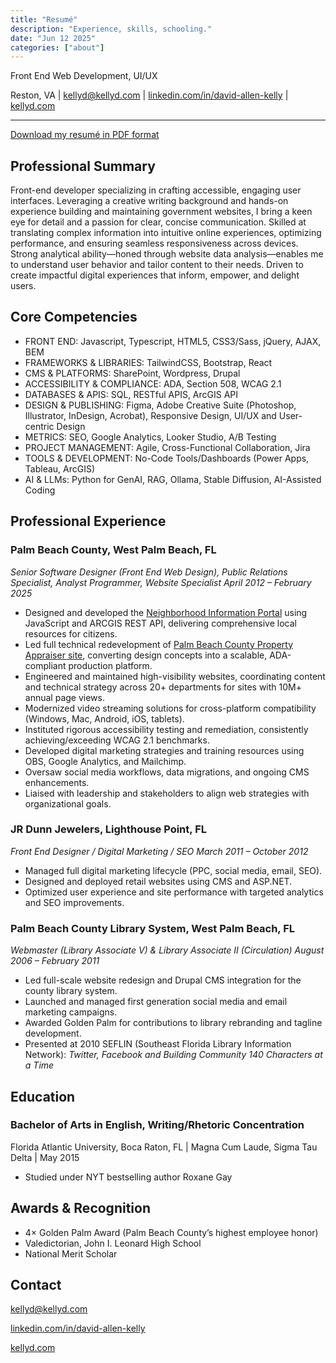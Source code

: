 ```yaml
---
title: "Resumé"
description: "Experience, skills, schooling."
date: "Jun 12 2025"
categories: ["about"]
---
```


Front End Web Development, UI/UX

Reston, VA | kellyd@kellyd.com | [linkedin.com/in/david-allen-kelly](http://linkedin.com/in/david-allen-kelly) | [kellyd.com](https://kellyd.com)

---

[Download my resumé in PDF format](/kelly-resume-june-2025.pdf)

## Professional Summary

Front-end developer specializing in crafting accessible, engaging user interfaces. Leveraging a creative writing background and hands-on experience building and maintaining government websites, I bring a keen eye for detail and a passion for clear, concise communication. Skilled at translating complex information into intuitive online experiences, optimizing performance, and ensuring seamless responsiveness across devices. Strong analytical ability—honed through website data analysis—enables me to understand user behavior and tailor content to their needs. Driven to create impactful digital experiences that inform, empower, and delight users.  

## Core Competencies

- FRONT END: Javascript, Typescript, HTML5, CSS3/Sass, jQuery, AJAX, BEM
- FRAMEWORKS & LIBRARIES: TailwindCSS, Bootstrap, React
- CMS & PLATFORMS: SharePoint, Wordpress, Drupal
- ACCESSIBILITY & COMPLIANCE: ADA, Section 508, WCAG 2.1
- DATABASES & APIS: SQL, RESTful APIS, ArcGIS API
- DESIGN & PUBLISHING: Figma, Adobe Creative Suite (Photoshop, Illustrator, InDesign, Acrobat), Responsive Design, UI/UX and User-centric Design
- METRICS: SEO, Google Analytics, Looker Studio, A/B Testing
- PROJECT MANAGEMENT: Agile, Cross-Functional Collaboration, Jira
- TOOLS & DEVELOPMENT: No-Code Tools/Dashboards (Power Apps, Tableau, ArcGIS)
- AI & LLMs: Python for GenAI, RAG, Ollama, Stable Diffusion, AI-Assisted Coding

## Professional Experience

### Palm Beach County, West Palm Beach, FL

_Senior Software Designer (Front End Web Design), Public Relations Specialist, Analyst Programmer, Website Specialist_
_April 2012 – February 2025_

- Designed and developed the [Neighborhood Information Portal](https://pbc.gov/neighborhood) using JavaScript and ARCGIS REST API, delivering comprehensive local resources for citizens.
- Led full technical redevelopment of [Palm Beach County Property Appraiser site](https://pbcpao.gov), converting design concepts into a scalable, ADA-compliant production platform.
- Engineered and maintained high-visibility websites, coordinating content and technical strategy across 20+ departments for sites with 10M+ annual page views.
- Modernized video streaming solutions for cross-platform compatibility (Windows, Mac, Android, iOS, tablets).
- Instituted rigorous accessibility testing and remediation, consistently achieving/exceeding WCAG 2.1 benchmarks.
- Developed digital marketing strategies and training resources using OBS, Google Analytics, and Mailchimp.
- Oversaw social media workflows, data migrations, and ongoing CMS enhancements.
- Liaised with leadership and stakeholders to align web strategies with organizational goals.

### JR Dunn Jewelers, Lighthouse Point, FL

_Front End Designer / Digital Marketing / SEO_
_March 2011 – October 2012_

- Managed full digital marketing lifecycle (PPC, social media, email, SEO).
- Designed and deployed retail websites using CMS and ASP.NET.
- Optimized user experience and site performance with targeted analytics and SEO improvements.

### Palm Beach County Library System, West Palm Beach, FL

_Webmaster (Library Associate V) & Library Associate II (Circulation)_
_August 2006 – February 2011_

- Led full-scale website redesign and Drupal CMS integration for the county library system.
- Launched and managed first generation social media and email marketing campaigns.
- Awarded Golden Palm for contributions to library rebranding and tagline development.
- Presented at 2010 SEFLIN (Southeast Florida Library Information Network): _Twitter, Facebook and Building Community 140 Characters at a Time_

## Education

### Bachelor of Arts in English, Writing/Rhetoric Concentration

Florida Atlantic University, Boca Raton, FL | Magna Cum Laude, Sigma Tau Delta | May 2015

- Studied under NYT bestselling author Roxane Gay

## Awards & Recognition

- 4× Golden Palm Award (Palm Beach County’s highest employee honor)
- Valedictorian, John I. Leonard High School
- National Merit Scholar

## Contact

kellyd@kellyd.com

[linkedin.com/in/david-allen-kelly](http://linkedin.com/in/david-allen-kelly)

[kellyd.com](https://kellyd.com)
